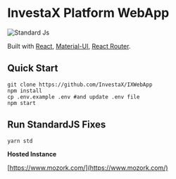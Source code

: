 # InvestaX Platform WebApp

![Standard Js](https://cdn.rawgit.com/feross/standard/master/badge.svg)

Built with [React](https://facebook.github.io/react/), [Material-UI](https://material-ui.com), [React Router](https://reacttraining.com/react-router/).

## Quick Start

```
git clone https://github.com/InvestaX/IXWebApp
npm install
cp .env.example .env #and update .env file
npm start
```

## Run StandardJS Fixes

```
yarn std
```

**Hosted Instance**

[https://www.mozork.com/](https://www.mozork.com/)
